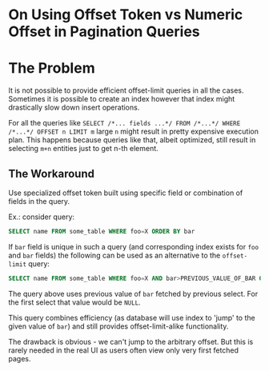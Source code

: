 
On Using Offset Token vs Numeric Offset in Pagination Queries
=============================================================

# The Problem

It is not possible to provide efficient offset-limit queries in all the cases.
Sometimes it is possible to create an index however that index might drastically slow
down insert operations.

For all the queries like ``SELECT /*... fields ...*/ FROM /*...*/ WHERE /*...*/ OFFSET n LIMIT m`` large ``n`` might result in pretty expensive execution plan. This happens because queries like that, albeit optimized, still result in selecting ``m+n`` entities just to get n-th element.

## The Workaround

Use specialized offset token built using specific field or combination of fields in the query.

Ex.: consider query:

```sql
SELECT name FROM some_table WHERE foo=X ORDER BY bar
```

If ``bar`` field is unique in such a query (and corresponding index exists for ``foo`` and ``bar`` fields) the following can be used as an alternative to the ``offset-limit`` query:

```sql
SELECT name FROM some_table WHERE foo=X AND bar>PREVIOUS_VALUE_OF_BAR ORDER BY bar LIMIT m
```

The query above uses previous value of ``bar`` fetched by previous select. For the first select that value would be ``NULL``.

This query combines efficiency (as database will use index to 'jump' to the given value of ``bar``) and still provides offset-limit-alike functionality.

The drawback is obvious - we can't jump to the arbitrary offset. But this is rarely needed in the real UI as users often view only very first fetched pages.

